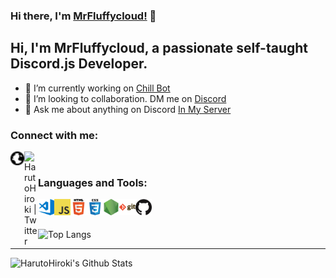 ### Hi there, I'm [MrFluffycloud!](https://github.com/MrFluffycloud/) 👋

## Hi, I'm MrFluffycloud, a passionate self-taught Discord.js Developer.
- 🔭 I’m currently working on [Chill Bot](https://github.com/MrFluffycloud/Chill-Bot)
- 👯 I’m looking to collaboration. DM me on [Discord](https://discord.com/invite/cqpMzBjzQu)
- 💬 Ask me about anything on Discord [In My Server](https://discord.com/invite/cqpMzBjzQu)

### Connect with me:

[<img align="left" alt="is-really.fun" width="22px" src="https://raw.githubusercontent.com/iconic/open-iconic/master/svg/globe.svg" />][website]
[<img align="left" alt="HarutoHiroki | Twitter" width="22px" src="https://cdn.jsdelivr.net/npm/simple-icons@v3/icons/twitter.svg" />][twitter]
<br />

### Languages and Tools:

<img align="left" alt="Visual Studio Code" width="26px" src="https://raw.githubusercontent.com/github/explore/80688e429a7d4ef2fca1e82350fe8e3517d3494d/topics/visual-studio-code/visual-studio-code.png" />
<img align="left" alt="JavaScript" width="26px" src="https://raw.githubusercontent.com/github/explore/80688e429a7d4ef2fca1e82350fe8e3517d3494d/topics/javascript/javascript.png" />
<img align="left" alt="HTML5" width="26px" src="https://raw.githubusercontent.com/github/explore/80688e429a7d4ef2fca1e82350fe8e3517d3494d/topics/html/html.png" />
<img align="left" alt="CSS3" width="26px" src="https://raw.githubusercontent.com/github/explore/80688e429a7d4ef2fca1e82350fe8e3517d3494d/topics/css/css.png" />
<img align="left" alt="Node.js" width="26px" src="https://raw.githubusercontent.com/github/explore/80688e429a7d4ef2fca1e82350fe8e3517d3494d/topics/nodejs/nodejs.png" />
<img align="left" alt="Git" width="26px" src="https://raw.githubusercontent.com/github/explore/80688e429a7d4ef2fca1e82350fe8e3517d3494d/topics/git/git.png" />
<img align="left" alt="GitHub" width="26px" src="https://raw.githubusercontent.com/github/explore/78df643247d429f6cc873026c0622819ad797942/topics/github/github.png" />
<br />
<br />

![Top Langs](https://github-readme-stats.vercel.app/api/top-langs/?username=MrFluffycloud&layout=compact&hide_border=true&theme=radical)

---

<img align="left" alt="HarutoHiroki's Github Stats" src="https://github-readme-stats.vercel.app/api?username=MrFluffycloud&show_icons=true&hide_border=true&theme=radical" />

[website]: https://discord.com/invite/qDgxZMdvYX
[twitter]: https://twitter.com/DevMountainT

